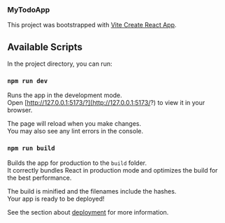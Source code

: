 ### MyTodoApp

This project was bootstrapped with [Vite Create React App](https://vitejs.dev/guide/).

## Available Scripts

In the project directory, you can run:

### `npm run dev`

Runs the app in the development mode.\
Open [http://127.0.0.1:5173/?](http://127.0.0.1:5173/?) to view it in your browser.

The page will reload when you make changes.\
You may also see any lint errors in the console.

### `npm run build`

Builds the app for production to the `build` folder.\
It correctly bundles React in production mode and optimizes the build for the best performance.

The build is minified and the filenames include the hashes.\
Your app is ready to be deployed!

See the section about [deployment](https://facebook.github.io/create-react-app/docs/deployment) for more information.